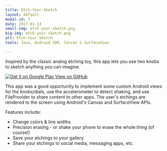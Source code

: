 ```yaml
---
title: Etch-Your-Sketch
layout: default
modal-id: 7
date: 2017-01-13
small-img: etch-your-sketch.png
big-img: etch-your-sketch.png
alt: Etch-Your-Sketch
tools: Java, Android SDK, Canvas & SurfaceView

---
```


Inspired by the classic analog etching toy, this app lets you use two knobs to sketch anything you can imagine. 

<div class="center-links">
    <a href='https://play.google.com/store/apps/details?id=com.charlesdrews.etchyoursketch' target="_blank">
        <img class="play-store-app-badge" alt='Get it on Google Play' src='https://play.google.com/intl/en_us/badges/images/apps/en-play-badge.png' />
    </a>
    <a class="btn btn-md btn-outline github-project-link" href="https://github.com/charlesdrews/etch-your-sketch" target="_blank">
        <i class="fa fa-github"></i>
        <span class="small">View on GitHub</span>
    </a>
</div>

This app was a good opportunity to implement some custom Android views for the knobs/dials, use the accelerometer to detect shaking, and use FileProvider to share content to other apps. The user's etchings are rendered to the screen using Android's Canvas and SurfaceView APIs.

Features include:

  - Change colors & line widths
  - Precision erasing - or shake your phone to erase the whole thing (of course!)
  - Save your etchings to your gallery
  - Share your etchings to social media, messaging apps, etc.
